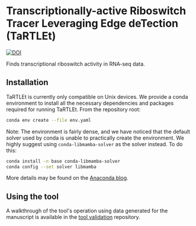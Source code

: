 # Transcriptionally-active Riboswitch Tracer Leveraging Edge deTection (TaRTLEt)

[![DOI](https://zenodo.org/badge/864227166.svg)](https://doi.org/10.5281/zenodo.14866619)

Finds transcriptional riboswitch activity in RNA-seq data.

## Installation

TaRTLEt is currently only compatible on Unix devices. We provide a conda environment to install all the necessary dependencies and packages required for running TaRTLEt. From the repository root:

```bash
conda env create --file env.yaml
```

Note: The environment is fairly dense, and we have noticed that the default solver used by conda is unable to practically create the environment. We highly suggest using `conda-libmamba-solver` as the solver instead. To do this:

```bash
conda install -n base conda-libmamba-solver
conda config --set solver libmamba
```

More details may be found on the [Anaconda blog](https://www.anaconda.com/blog/a-faster-conda-for-a-growing-community).

## Using the tool

A walkthrough of the tool's operation using data generated for the manuscript is available in the [tool validation](https://github.com/lepton-7/tartlet-pub) repository.
